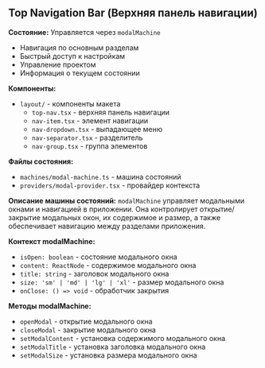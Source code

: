## Top Navigation Bar (Верхняя панель навигации)

**Состояние:** Управляется через `modalMachine`
- Навигация по основным разделам
- Быстрый доступ к настройкам
- Управление проектом
- Информация о текущем состоянии

**Компоненты:**
- `layout/` - компоненты макета
  - `top-nav.tsx` - верхняя панель навигации
  - `nav-item.tsx` - элемент навигации
  - `nav-dropdown.tsx` - выпадающее меню
  - `nav-separator.tsx` - разделитель
  - `nav-group.tsx` - группа элементов

**Файлы состояния:**
- `machines/modal-machine.ts` - машина состояний
- `providers/modal-provider.tsx` - провайдер контекста

**Описание машины состояний:**
`modalMachine` управляет модальными окнами и навигацией в приложении. Она контролирует открытие/закрытие модальных окон, их содержимое и размер, а также обеспечивает навигацию между разделами приложения.

**Контекст modalMachine:**
- `isOpen: boolean` - состояние модального окна
- `content: ReactNode` - содержимое модального окна
- `title: string` - заголовок модального окна
- `size: 'sm' | 'md' | 'lg' | 'xl'` - размер модального окна
- `onClose: () => void` - обработчик закрытия

**Методы modalMachine:**
- `openModal` - открытие модального окна
- `closeModal` - закрытие модального окна
- `setModalContent` - установка содержимого модального окна
- `setModalTitle` - установка заголовка модального окна
- `setModalSize` - установка размера модального окна
